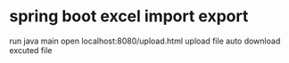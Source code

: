 # spring boot excel import export

run java main
open localhost:8080/upload.html
upload file 
auto download excuted file
